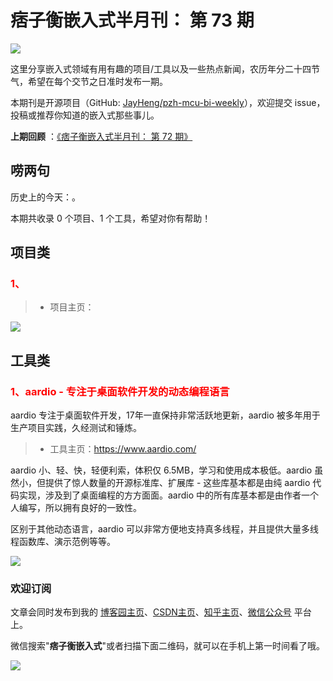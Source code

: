 # 痞子衡嵌入式半月刊： 第 73 期

![](http://henjay724.com/image/cnblogs/pzh_mcu_bi_weekly.PNG)

这里分享嵌入式领域有用有趣的项目/工具以及一些热点新闻，农历年分二十四节气，希望在每个交节之日准时发布一期。

本期刊是开源项目（GitHub: [JayHeng/pzh-mcu-bi-weekly](https://github.com/JayHeng/pzh-mcu-bi-weekly)），欢迎提交 issue，投稿或推荐你知道的嵌入式那些事儿。

**上期回顾** ：[《痞子衡嵌入式半月刊： 第 72 期》](https://www.cnblogs.com/henjay724/p/17155192.html)

## 唠两句

历史上的今天：。

本期共收录 0 个项目、1 个工具，希望对你有帮助！

## 项目类

### <font color="red">1、</font>


> * 项目主页：

![](http://henjay724.com/image/biweekly20230312/.PNG)

## 工具类

### <font color="red">1、aardio - 专注于桌面软件开发的动态编程语言</font>

aardio 专注于桌面软件开发，17年一直保持非常活跃地更新，aardio 被多年用于生产项目实践，久经测试和锤炼。

> * 工具主页：https://www.aardio.com/

aardio 小、轻、快，轻便利索，体积仅 6.5MB，学习和使用成本极低。aardio 虽然小，但提供了惊人数量的开源标准库、扩展库 - 这些库基本都是由纯 aardio 代码实现，涉及到了桌面编程的方方面面。aardio 中的所有库基本都是由作者一个人编写，所以拥有良好的一致性。

区别于其他动态语言，aardio 可以非常方便地支持真多线程，并且提供大量多线程函数库、演示范例等等。

![](http://henjay724.com/image/biweekly20230312/aardio.png)

### 欢迎订阅

文章会同时发布到我的 [博客园主页](https://www.cnblogs.com/henjay724/)、[CSDN主页](https://blog.csdn.net/henjay724)、[知乎主页](https://www.zhihu.com/people/henjay724)、[微信公众号](http://weixin.sogou.com/weixin?type=1&query=痞子衡嵌入式) 平台上。

微信搜索"__痞子衡嵌入式__"或者扫描下面二维码，就可以在手机上第一时间看了哦。

![](http://henjay724.com/image/github/pzhMcu_qrcode_258x258.jpg)

